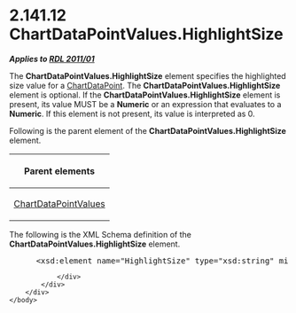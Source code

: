 <html dir="LTR" xmlns:mshelp="http://msdn.microsoft.com/mshelp" xmlns:ddue="http://ddue.schemas.microsoft.com/authoring/2003/5" xmlns:xlink="http://www.w3.org/1999/xlink" xmlns:tool="http://www.microsoft.com/tooltip">
    <head>
        <meta http-equiv="Content-Type" content="text/html; CHARSET=utf-8"></meta>
        <meta name="save" content="history"></meta>
        <title>2.141.12 ChartDataPointValues.HighlightSize</title>
        <xml>
            <mshelp:toctitle title="2.141.12 ChartDataPointValues.HighlightSize"></mshelp:toctitle>
            <mshelp:rltitle title="[MS-RDL]: ChartDataPointValues.HighlightSize"></mshelp:rltitle>
            <mshelp:keyword index="A" term="4a669a0f-bf3c-4257-81b4-a7d64f7ecb48"></mshelp:keyword>
            <mshelp:attr name="DCSext.ContentType" value="open specification"></mshelp:attr>
            <mshelp:attr name="AssetID" value="4a669a0f-bf3c-4257-81b4-a7d64f7ecb48"></mshelp:attr>
            <mshelp:attr name="TopicType" value="kbRef"></mshelp:attr>
            <mshelp:attr name="DCSext.Title" value="[MS-RDL]: ChartDataPointValues.HighlightSize" />
        </xml>
    </head>
    <body>
        <div id="header">
            <h1 class="heading">2.141.12 ChartDataPointValues.HighlightSize</h1>
        </div>
        <div id="mainSection">
            <div id="mainBody">
                <div id="allHistory" class="saveHistory"></div>
                <div id="sectionSection0" class="section" name="collapseableSection">
                    

<p><b><i>Applies to </i></b><a href="bf2bab1a-b608-4bcc-b718-1cc1baa9579c.htm"><b><i>RDL 2011/01</i></b></a></p>

<p>The <b>ChartDataPointValues.HighlightSize</b> element
specifies the highlighted size value for a <a href="86cf2a9b-4610-4ffe-8fff-16480a7bf6a4.htm">ChartDataPoint</a>. The <b>ChartDataPointValues.HighlightSize</b>
element is optional. If the <b>ChartDataPointValues.HighlightSize</b> element
is present, its value MUST be a <b>Numeric</b> or an expression that evaluates
to a <b>Numeric</b>. If this element is not present, its value is interpreted
as 0.</p>

<p>Following is the parent element of the <b>ChartDataPointValues.HighlightSize</b>
element.</p>

<table>
 <thead>
  <tr>
   <th>
   <p>Parent elements</p>
   </th>
  </tr>
 </thead>
 <tr>
  <td>
  <p><a href="363590aa-46c3-499a-927f-a6495a0b1ab6.htm">ChartDataPointValues</a></p>
  </td>
 </tr>
</table>

<p>The following is the XML Schema definition of the <b>ChartDataPointValues.HighlightSize</b>
element.</p>

<dl>
<dd>
<div><pre> &lt;xsd:element name=&quot;HighlightSize&quot; type=&quot;xsd:string&quot; minOccurs=&quot;0&quot; /&gt;
</pre></div>
</dd></dl>


                </div>
            </div>
        </div>
    </body>
</html>